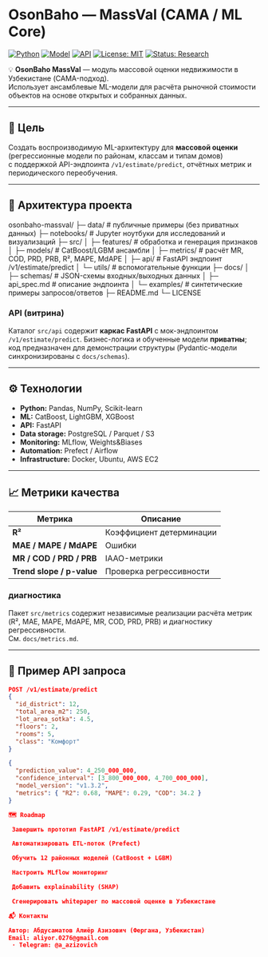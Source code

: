 # OsonBaho — MassVal (CAMA / ML Core)

[![Python](https://img.shields.io/badge/Python-3.10%2B-blue)](#)
[![Model](https://img.shields.io/badge/Model-CatBoost%20%2B%20LightGBM-green)](#)
[![API](https://img.shields.io/badge/API-FastAPI-lightgrey)](#)
[![License: MIT](https://img.shields.io/badge/License-MIT-yellow)](LICENSE)
[![Status: Research](https://img.shields.io/badge/Status-Active-blueviolet)](#)

💡 **OsonBaho MassVal** — модуль массовой оценки недвижимости в Узбекистане (CAMA-подход).  
Использует ансамблевые ML-модели для расчёта рыночной стоимости объектов на основе открытых и собранных данных.

---

## 🎯 Цель
Создать воспроизводимую ML-архитектуру для **массовой оценки** (регрессионные модели по районам, классам и типам домов)  
с поддержкой API-эндпоинта `/v1/estimate/predict`, отчётных метрик и периодического переобучения.

---

## 🧩 Архитектура проекта
osonbaho-massval/
├─ data/ # публичные примеры (без приватных данных)
├─ notebooks/ # Jupyter ноутбуки для исследований и визуализаций
├─ src/
│ ├─ features/ # обработка и генерация признаков
│ ├─ models/ # CatBoost/LGBM ансамбли
│ ├─ metrics/ # расчёт MR, COD, PRD, PRB, R², MAPE, MdAPE
│ ├─ api/ # FastAPI эндпоинт /v1/estimate/predict
│ └─ utils/ # вспомогательные функции
├─ docs/
│ ├─ schemas/ # JSON-схемы входных/выходных данных
│ ├─ api_spec.md # описание эндпоинта
│ └─ examples/ # синтетические примеры запросов/ответов
├─ README.md
└─ LICENSE
### API (витрина)
Каталог `src/api` содержит **каркас FastAPI** с мок-эндпоинтом `/v1/estimate/predict`.
Бизнес-логика и обученные модели **приватны**; код предназначен для демонстрации структуры (Pydantic-модели синхронизированы с `docs/schemas`).


---

## ⚙️ Технологии
- **Python:** Pandas, NumPy, Scikit-learn  
- **ML:** CatBoost, LightGBM, XGBoost  
- **API:** FastAPI  
- **Data storage:** PostgreSQL / Parquet / S3  
- **Monitoring:** MLflow, Weights&Biases  
- **Automation:** Prefect / Airflow  
- **Infrastructure:** Docker, Ubuntu, AWS EC2  

---

## 📈 Метрики качества
| Метрика | Описание |
|----------|-----------|
| **R²** | Коэффициент детерминации |
| **MAE / MAPE / MdAPE** | Ошибки |
| **MR / COD / PRD / PRB** | IAAO-метрики |
| **Trend slope / p-value** | Проверка регрессивности |

### диагностика
Пакет `src/metrics` содержит независимые реализации расчёта метрик  
(R², MAE, MAPE, MdAPE, MR, COD, PRD, PRB) и диагностику регрессивности.  
См. `docs/metrics.md`.

---

## 🧠 Пример API запроса
```json
POST /v1/estimate/predict
{
  "id_district": 12,
  "total_area_m2": 250,
  "lot_area_sotka": 4.5,
  "floors": 2,
  "rooms": 5,
  "class": "Комфорт"
}

{
  "prediction_value": 4_250_000_000,
  "confidence_interval": [3_800_000_000, 4_700_000_000],
  "model_version": "v1.3.2",
  "metrics": { "R2": 0.68, "MAPE": 0.29, "COD": 34.2 }
}

🗺 Roadmap

 Завершить прототип FastAPI /v1/estimate/predict

 Автоматизировать ETL-поток (Prefect)

 Обучить 12 районных моделей (CatBoost + LGBM)

 Настроить MLflow мониторинг

 Добавить explainability (SHAP)

 Сгенерировать whitepaper по массовой оценке в Узбекистане

📬 Контакты

Автор: Абдусаматов Алиёр Азизович (Фергана, Узбекистан)
Email: aliyor.0276@gmail.com
 · Telegram: @a_azizovich



